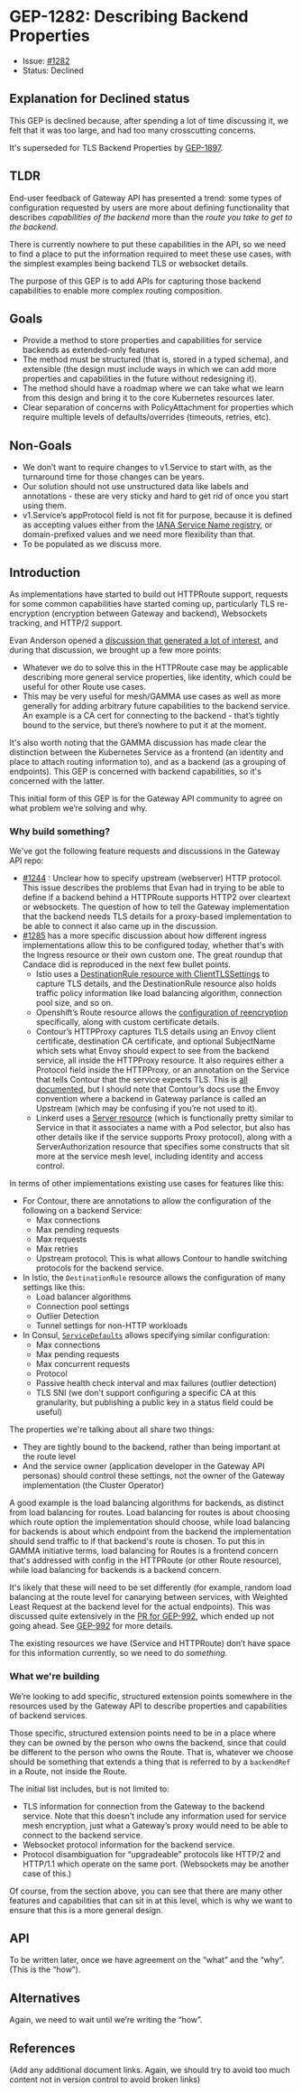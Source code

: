 # GEP-1282: Describing Backend Properties

* Issue: [#1282](https://github.com/kubernetes-sigs/gateway-api/issues/1282)
* Status: Declined


## Explanation for Declined status

This GEP is declined because, after spending a lot of time discussing it, we felt that it was too large, and had too many crosscutting concerns.

It's superseded for TLS Backend Properties by [GEP-1897](https://github.com/kubernetes-sigs/gateway-api/issues/1897).

## TLDR

End-user feedback of Gateway API has presented a trend: some types of configuration requested by users are more about defining functionality that describes _capabilities of the backend_ more than the _route you take to get to the backend_.

There is currently nowhere to put these capabilities in the API, so we need to find a place to put the information required to meet these use cases, with the simplest examples being backend TLS or websocket details.

The purpose of this GEP is to add APIs for capturing those backend capabilities to enable more complex routing composition.

## Goals

* Provide a method to store properties and capabilities for service backends as extended-only features
* The method must be structured (that is, stored in a typed schema), and extensible (the design must include ways in which we can add more properties and capabilities in the future without redesigning it).
* The method should have a roadmap where we can take what we learn from this design and bring it to the core Kubernetes resources later.
* Clear separation of concerns with PolicyAttachment for properties which require multiple levels of defaults/overrides (timeouts, retries, etc).


## Non-Goals

* We don’t want to require changes to v1.Service to start with, as the turnaround time for those changes can be years.
* Our solution should not use unstructured data like labels and annotations - these are very sticky and hard to get rid of once you start using them.
* v1.Service’s appProtocol field is not fit for purpose, because it is defined as accepting values either from the [IANA Service Name registry](https://www.iana.org/assignments/service-names-port-numbers/service-names-port-numbers.xhtmly), or domain-prefixed values and we need more flexibility than that.
* To be populated as we discuss more.


## Introduction

As implementations have started to build out HTTPRoute support, requests for some common capabilities have started coming up, particularly TLS re-encryption (encryption between Gateway and backend), Websockets tracking, and HTTP/2 support.

Evan Anderson opened a [discussion that generated a lot of interest](https://github.com/kubernetes-sigs/gateway-api/discussions/1244), and during that discussion, we brought up a few more points:
* Whatever we do to solve this in the HTTPRoute case may be applicable describing more general service properties, like identity, which could be useful for other Route use cases.
* This may be very useful for mesh/GAMMA use cases as well as more generally for adding arbitrary future capabilities to the backend service. An example is a CA cert for connecting to the backend - that’s tightly bound to the service, but there’s nowhere to put it at the moment.

It's also worth noting that the GAMMA discussion has made clear the distinction between the Kubernetes Service as a frontend (an identity and place to attach routing information to), and as a backend (as a grouping of endpoints). This GEP is concerned with backend capabilities, so it's concerned with the latter.

This initial form of this GEP is for the Gateway API community to agree on what problem we’re solving and why.

### Why build something?

We've got the following feature requests and discussions in the Gateway API repo:
- [#1244](https://github.com/kubernetes-sigs/gateway-api/discussions/1244) : Unclear how to specify upstream (webserver) HTTP protocol. This issue describes the problems that Evan had in trying to be able to define if a backend behind a HTTPRoute supports HTTP2 over cleartext or websockets. The question of how to tell the Gateway implementation that the backend needs TLS details for a proxy-based implementation to be able to connect it also came up in the discussion.
- [#1285](https://github.com/kubernetes-sigs/gateway-api/discussions/1285) has a more specific discussion about how different ingress implementations allow this to be configured today, whether that's with the Ingress resource or their own custom one. The great roundup that Candace did is reproduced in the next few bullet points.
  * Istio uses a [DestinationRule resource with ClientTLSSettings](https://istio.io/latest/docs/reference/config/networking/destination-rule/#ClientTLSSettings) to capture TLS details, and the DestinationRule resource also holds traffic policy information like load balancing algorithm, connection pool size, and so on.
  * Openshift’s Route resource allows the [configuration of reencryption](https://docs.openshift.com/container-platform/4.10/networking/routes/secured-routes.html#nw-ingress-creating-a-reencrypt-route-with-a-custom-certificate_secured-routes) specifically, along with custom certificate details.
  * Contour’s HTTPProxy captures TLS details using an Envoy client certificate, destination CA certificate, and optional SubjectName which sets what Envoy should expect to see from the backend service, all inside the HTTPProxy resource. It also requires either a Protocol field inside the HTTPProxy, or an annotation on the Service that tells Contour that the service expects TLS. This is [all documented](https://projectcontour.io/docs/v1.21.1/config/upstream-tls/), but I should note that Contour’s docs use the Envoy convention where a backend in Gateway parlance is called an Upstream (which may be confusing if you’re not used to it).
  * Linkerd uses a [Server resource](https://linkerd.io/2.11/reference/authorization-policy/#server) (which is functionally pretty similar to Service in that it associates a name with a Pod selector, but also has other details like if the service supports Proxy protocol), along with a ServerAuthorization resource that specifies some constructs that sit more at the service mesh level, including identity and access control.

In terms of other implementations existing use cases for features like this:
- For Contour, there are annotations to allow the configuration of the following on a backend Service:
  - Max connections
  - Max pending requests
  - Max requests
  - Max retries
  - Upstream protocol: This is what allows Contour to handle switching protocols for the backend service.
- In Istio, the `DestinationRule` resource allows the configuration of many settings like this:
  - Load balancer algorithms
  - Connection pool settings
  - Outlier Detection
  - Tunnel settings for non-HTTP workloads
- In Consul, [`ServiceDefaults`](https://www.consul.io/docs/connect/config-entries/service-defaults) allows specifying similar configuration:
  - Max connections
  - Max pending requests
  - Max concurrent requests
  - Protocol
  - Passive health check interval and max failures (outlier detection)
  - TLS SNI (we don't support configuring a specific CA at this granularity, but publishing a public key in a status field could be useful)
  
The properties we're talking about all share two things:
- They are tightly bound to the backend, rather than being important at the route level
- And the service owner (application developer in the Gateway API personas) should control these settings, not the owner of the Gateway implementation (the Cluster Operator)

A good example is the load balancing algorithms for backends, as distinct from load balancing for routes. Load balancing for routes is about choosing which route option the implementation should choose, while load balancing for backends is about which endpoint from the backend the implementation should send traffic to if that backend's route is chosen. To put this in GAMMA initiative terms, load balancing for Routes is a frontend concern that's addressed with config in the HTTPRoute (or other Route resource), while load balancing for backends is a backend concern.

It's likely that these will need to be set differently (for example, random load balancing at the route level for canarying between services, with Weighted Least Request at the backend level for the actual endpoints). This was discussed quite extensively in the [PR for GEP-992](https://github.com/kubernetes-sigs/gateway-api/pull/993), which ended up not going ahead. See [GEP-992](https://github.com/kubernetes-sigs/gateway-api/issues/992) for more details.

The existing resources we have (Service and HTTPRoute) don’t have space for this information currently, so we need to do *something*.

### What we're building

We’re looking to add specific, structured extension points somewhere in the resources used by the Gateway API to describe properties and capabilities of backend services.

Those specific, structured extension points need to be in a place where they can be owned by the person who owns the backend, since that could be different to the person who owns the Route. That is, whatever we choose should be something that extends a thing that is referred to by a `backendRef` in a Route, not inside the Route.

The initial list includes, but is not limited to:
* TLS information for connection from the Gateway to the backend service. Note that this doesn’t include any information used for service mesh encryption, just what a Gateway’s proxy would need to be able to connect to the backend service.
* Websocket protocol information for the backend service.
* Protocol disambiguation for “upgradeable” protocols like HTTP/2 and HTTP/1.1 which operate on the same port. (Websockets may be another case of this.)

Of course, from the section above, you can see that there are many other features and capabilities that can sit in at this level, which is why we want to ensure that this is a more general design.

## API

To be written later, once we have agreement on the “what” and the “why”. (This is the “how”).


## Alternatives

Again, we need to wait until we’re writing the “how”.

## References

(Add any additional document links. Again, we should try to avoid
too much content not in version control to avoid broken links)
